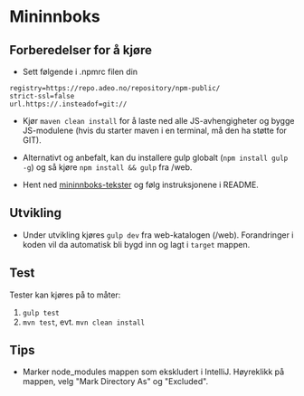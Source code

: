 Mininnboks
================

## Forberedelser for å kjøre

* Sett følgende i .npmrc filen din

```
registry=https://repo.adeo.no/repository/npm-public/
strict-ssl=false
url.https://.insteadof=git://
```

* Kjør `maven clean install` for å laste ned alle JS-avhengigheter og bygge JS-modulene (hvis du starter maven i en terminal, må den ha støtte for GIT).

* Alternativt og anbefalt, kan du installere gulp globalt (`npm install gulp -g`) og så kjøre `npm install && gulp` fra /web.

* Hent ned [mininnboks-tekster](http://stash.devillo.no/projects/TEKST/repos/mininnboks-tekster/browse) og følg instruksjonene i README.

## Utvikling

* Under utvikling kjøres `gulp dev` fra web-katalogen (/web). Forandringer i koden vil da automatisk bli bygd inn og lagt i `target` mappen.

## Test

Tester kan kjøres på to måter:

1. `gulp test`
2. `mvn test`, evt. `mvn clean install`

## Tips

* Marker node_modules mappen som ekskludert i IntelliJ. Høyreklikk på mappen, velg "Mark Directory As" og "Excluded".